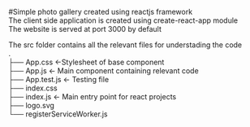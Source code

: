 #Simple photo gallery created using reactjs framework  
The client side application is created using create-react-app module  
The website is served at port 3000 by default  

The src folder contains all the relevant files for understading the code    
.  
├── App.css  <-Stylesheet of base component  
├── App.js  <- Main component containing relevant code   
├── App.test.js  <- Testing file  
├── index.css  
├── index.js  <- Main entry point for react projects    
├── logo.svg  
└── registerServiceWorker.js  
